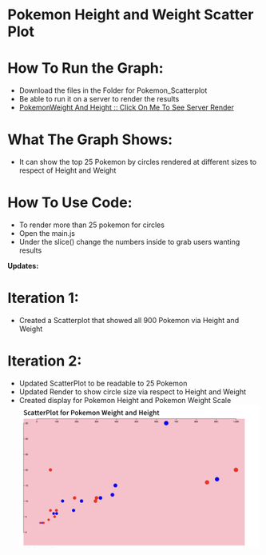 # Pokemon Height and Weight Scatter Plot

# How To Run the Graph:

- Download the files in the Folder for Pokemon_Scatterplot
- Be able to run it on a server to render the results
- [PokemonWeight And Height :: Click On Me To See Server Render](https://rongchengit.github.io/DataVis/Pokemon_ScatterPlot/)

# What The Graph Shows:

- It can show the top 25 Pokemon by circles rendered at different sizes to respect of Height and Weight

# How To Use Code:

- To render more than 25 pokemon for circles 
- Open the main.js 
- Under the slice() change the numbers inside to grab users wanting results

**Updates:**

# Iteration 1:
- Created a Scatterplot that showed all 900 Pokemon via Height and Weight

# Iteration 2:
- Updated ScatterPlot to be readable to 25 Pokemon
- Updated Render to show circle size via respect to Height and Weight
- Created display for Pokemon Height and Pokemon Weight Scale
![Screenshot](ScatterPlot2.png)

